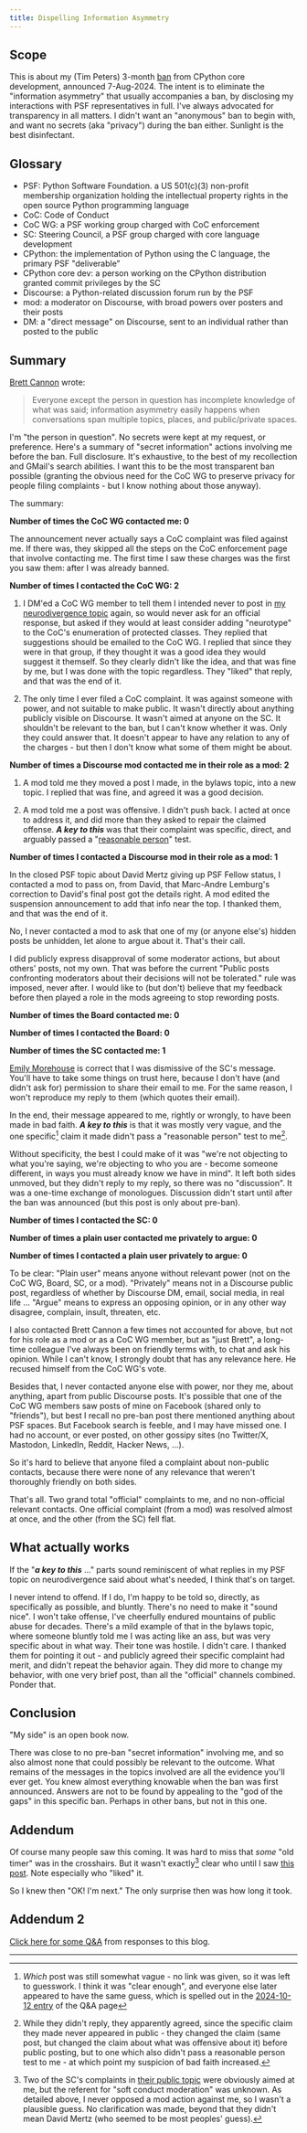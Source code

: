 ```yaml
---
title: Dispelling Information Asymmetry
---
```


Scope
-----
This is about my (Tim Peters) 3-month [ban](https://discuss.python.org/t/three-month-suspension-for-a-core-developer/60250) from CPython core development, announced 7-Aug-2024. The intent is to eliminate the "information asymmetry" that usually accompanies a ban, by disclosing my interactions with PSF representatives in full. I've always advocated for transparency in all matters. I didn't want an "anonymous" ban to begin with, and want no secrets (aka "privacy") during the ban either. Sunlight is the best disinfectant.

Glossary
--------
- PSF: Python Software Foundation. a US 501(c)(3) non-profit membership organization holding the intellectual property rights in the open source Python programming language
- CoC: Code of Conduct
- CoC WG: a PSF working group charged with CoC enforcement
- SC: Steering Council, a PSF group charged with core language development
- CPython: the implementation of Python using the C language, the primary PSF "deliverable"
- CPython core dev: a person working on the CPython distribution granted commit privileges by the SC
- Discourse: a Python-related discussion forum run by the PSF
- mod: a moderator on Discourse, with broad powers over posters and their posts
- DM: a "direct message" on Discourse, sent to an individual rather than posted to the public

Summary
-------

[Brett Cannon](https://discuss.python.org/t/three-month-suspension-for-a-core-developer/60250/7) wrote:

> Everyone except the person in question has incomplete knowledge of what was said; information asymmetry easily happens when conversations span multiple topics, places, and public/private spaces.

I'm "the person in question". No secrets were kept at my
request, or preference. Here's a summary of "secret information"
actions involving me before the ban. Full disclosure. It's exhaustive,
to the best of my recollection and GMail's search abilities. I want
this to be the most transparent ban possible (granting the obvious
need for the CoC WG to preserve privacy for people filing complaints -
but I know nothing about those anyway).

The summary:

**Number of times the CoC WG contacted me: 0**

The announcement never actually says a CoC complaint
was filed against me. If there was, they skipped all the steps on the
CoC enforcement page that involve contacting me. The first time I saw
these charges was the first you saw them: after I was already banned.

**Number of times I contacted the CoC WG: 2**
1. I DM'ed a CoC WG member to tell them I intended never to post in [my
neurodivergence topic](https://discuss.python.org/t/how-can-we-better-support-neurodivergent-newcomers-to-the-community/58724) again,
so would never ask for an official
response, but asked if they would at least consider adding "neurotype"
to the CoC's enumeration of protected classes. They replied that
suggestions should be emailed to the CoC WG. I replied that since they
were in that group, if they thought it was a good idea they would
suggest it themself. So they clearly didn't like the idea, and that
was fine by me, but I was done with the topic regardless. They "liked"
that reply, and that was the end of it.

2. The only time I ever filed a CoC complaint. It was against someone
with power, and not suitable to make public. It wasn't directly about
anything publicly visible on Discourse. It wasn't aimed at anyone on
the SC. It shouldn't be relevant to the ban, but I can't know whether
it was. Only they could answer that. It doesn't appear to have any
relation to any of the charges - but then I don't know what some of
them might be about.

**Number of times a Discourse mod contacted me in their role as a mod: 2**
1. A mod told me they moved a post I made, in the bylaws topic, into a
new topic. I replied that was fine, and agreed it was a good decision.

2. A mod told me a post was offensive. I didn't push back. I acted at once to
address it, and did more than they asked to repair the claimed offense.
***A key to this*** was that their complaint was specific, direct, and
arguably passed a
"[reasonable person](https://en.wikipedia.org/wiki/Reasonable_person)" test.

**Number of times I contacted a Discourse mod in their role as a mod: 1**

In the closed PSF topic about David Mertz giving up PSF Fellow status,
I contacted a mod to pass on, from David, that Marc-Andre Lemburg's
correction to David's final post got the details right. A mod edited
the suspension announcement to add that info near the top. I thanked
them, and that was the end of it.

No, I never contacted a mod to ask that one of my (or anyone else's)
hidden posts be unhidden, let alone to argue about it. That's their
call.

I did publicly express disapproval of some moderator actions, but
about others' posts, not my own. That was before the current "Public
posts confronting moderators about their decisions will not be
tolerated." rule was imposed, never after. I would like to (but don't)
believe that my feedback before then played a role in the mods
agreeing to stop rewording posts.

**Number of times the Board contacted me: 0**

**Number of times I contacted the Board: 0**

**Number of times the SC contacted me: 1**

[Emily Morehouse](https://discuss.python.org/t/three-month-suspension-for-a-core-developer/60250/18) is correct that I was dismissive of the SC's message. You'll have to take some things on
trust here, because I don't have (and didn't ask for) permission
to share their email to me. For the same reason, I won't
reproduce my reply to them (which quotes their email).

In the end, their message appeared to me, rightly or wrongly,
to have been made in bad faith. ***A key to this***
is that it was mostly very vague, and the one specific[^1] claim it made
didn't pass a "reasonable person" test to me[^2].

[^1]: _Which_ post was still somewhat vague - no link was given, so it was left to guesswork. I think it was "clear enough", and everyone else later appeared to have the same guess, which is spelled out in the [2024-10-12 entry](ban_qa) of the Q&A page

[^2]: While they didn't reply, they apparently agreed, since the specific claim they made never appeared in public - they changed the claim (same post, but changed the claim about what was offensive about it) before public posting, but to one which also didn't pass a reasonable person test to me - at which point my suspicion of bad faith increased.

Without specificity, the best I could make of it was "we're not
objecting to what you're saying, we're objecting to who you are -
become someone different, in ways you must already know we have in
mind". It left both sides unmoved, but they didn't reply to my reply,
so there was no "discussion". It was a one-time exchange of
monologues. Discussion didn't start until after the ban was announced
(but this post is only about pre-ban).

**Number of times I contacted the SC: 0**

**Number of times a plain user contacted me privately to argue: 0**

**Number of times I contacted a plain user privately to argue: 0**

To be clear: "Plain user" means anyone without relevant power (not on the CoC WG,
Board, SC, or a mod).
"Privately" means not in a Discourse public post, regardless of
whether by Discourse DM, email, social media, in real life ...
"Argue" means to express an opposing opinion, or in any other way
disagree, complain, insult, threaten, etc.

I also contacted Brett Cannon a few times not accounted for above, but not
for his role as a mod or as a CoC WG member, but as "just Brett", a
long-time colleague I've always been on friendly terms with, to chat
and ask his opinion. While I can't know, I strongly doubt that has any
relevance here. He recused himself from the CoC WG's vote.

Besides that, I never contacted anyone else with power, nor they me,
about anything, apart from public Discourse posts. It's possible that
one of the CoC WG members saw posts of mine on Facebook (shared only
to "friends"), but best I recall no pre-ban post there mentioned
anything about PSF spaces. But Facebook search is feeble, and I may
have missed one. I had no account, or ever posted, on other gossipy
sites (no Twitter/X, Mastodon, LinkedIn, Reddit, Hacker News, ...).

So it's hard to believe that anyone filed a complaint about non-public
contacts, because there were none of any relevance that weren't
thoroughly friendly on both sides.

That's all. Two grand total "official" complaints to me, and no non-official
relevant contacts. One official complaint (from a mod) was resolved
almost at once, and the other (from the SC) fell flat.

What actually works
-------------------
If the "***a key to this*** ..." parts sound reminiscent of what replies in
my PSF topic on neurodivergence said about what's needed, I think
that's on target.

I never intend to offend. If I do, I'm happy to be told so, directly, as
specifically as possible, and bluntly. There's no need to make it
"sound nice". I won't take offense, I've cheerfully endured mountains
of public abuse for decades. There's a mild example of that in the
bylaws  topic, where someone bluntly told me I was acting like an ass,
but was very specific about in what way. Their tone was hostile. I
didn't care. I thanked them for pointing it out - and publicly agreed
their specific complaint had merit, and didn't repeat the behavior
again. They did more to change my behavior, with one very brief post,
than all the "official" channels combined. Ponder that.

Conclusion
----------
"My side" is an open book now.

There was close to no pre-ban "secret information" involving me, and
so also almost none that could possibly be relevant to the outcome.
What remains of the messages in the topics involved are all the
evidence you'll ever get. You knew almost everything knowable when the
ban was first announced. Answers are not to be found by appealing to
the "god of the gaps" in this specific ban. Perhaps in other bans, but
not in this one.

Addendum
--------
Of course many people saw this coming. It was hard to miss that _some_ "old timer"
was in the crosshairs. But it wasn't exactly[^3] clear who until I saw
[this post](https://discuss.python.org/t/im-leaving-too/58408/9). Note especially
who "liked" it.

So I knew then "OK! I'm next." The only surprise then was how long it took.

Addendum 2
----------
[Click here for some Q&A](ban_qa) from responses to this blog.

[^3]: Two of the SC's complaints in [their public topic](https://discuss.python.org/t/inclusive-communications-expectations-in-python-spaces/57950) were obviously aimed at me, but the referent for "soft conduct moderation" was unknown. As detailed above, I never opposed a mod action against me, so I wasn't a plausible guess. No clarification was made, beyond that they didn't mean David Mertz (who seemed to be most peoples' guess).
***
